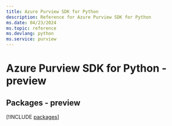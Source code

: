 ```yaml
---
title: Azure Purview SDK for Python
description: Reference for Azure Purview SDK for Python
ms.date: 04/23/2024
ms.topic: reference
ms.devlang: python
ms.service: purview
---
```

# Azure Purview SDK for Python - preview
## Packages - preview
[!INCLUDE [packages](purview-index.md)]